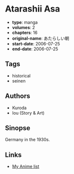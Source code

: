 # Atarashii Asa

-   **type**: manga
-   **volumes**: 2
-   **chapters**: 16
-   **original-name**: あたらしい朝
-   **start-date**: 2006-07-25
-   **end-date**: 2006-07-25

## Tags

-   historical
-   seinen

## Authors

-   Kuroda
-   Iou (Story & Art)

## Sinopse

Germany in the 1930s.

## Links

-   [My Anime list](https://myanimelist.net/manga/20102/Atarashii_Asa)
